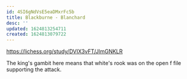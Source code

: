 ```yaml
---
id: 4SI6gNdVsE5eaDMxrFc5b
title: Blackburne - Blanchard
desc: ''
updated: 1624813254711
created: 1624813079722
---
```


https://lichess.org/study/DVIX3vFT/JlmGNKLR


The king's gambit here means that white's rook was on the open f file supporting the attack.
